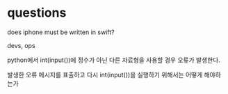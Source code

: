 # questions

does iphone must be written in swift?

devs, ops

python에서 int(input())에 정수가 아닌 다른 자료형을 사용할 경우 오류가 발생한다.

발생한 오류 메시지를 표출하고 다시 int(input())을 실행하기 위해서는 어떻게 해야하는가
